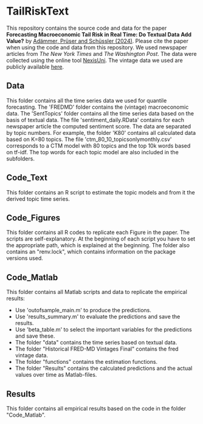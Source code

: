 # TailRiskText
This repository contains the source code and data for the paper **Forecasting Macroeconomic Tail Risk in Real Time: Do Textual Data Add Value?** by [Adämmer, Prüser and Schüssler (2024)](https://papers.ssrn.com/sol3/papers.cfm?abstract_id=4372186). 
Please cite the paper when using the code and data from this repository. 
We used newspaper articles from *The New York Times* and *The Washington Post*. 
The data were collected using the online tool [NexisUni](https://www.lexisnexis.com/en-int/products/nexis-uni). 
The vintage data we used are publicly available [here](https://research.stlouisfed.org/econ/mccracken/fred-databases/).

## Data
This folder contains all the time series data we used for quantile forecasting.
The 'FREDMD' folder contains the (vintage) macroeconomic data. The 'SentTopics' folder contains 
all the time series data based on the basis of textual data. The file 'sentiment_daily.RData' contains for each newspaper article the computed sentiment score. The data are separated by topic numbers. 
For example, the folder 'K80' contains all calculated data based on K=80 topics. The file 
'ctm_80_10_topicsonlymonthly.csv' corresponds to a CTM model with 80 topics and the top 10k words based on tf-idf.
The top words for each topic model are also included in the subfolders. 

## Code_Text
This folder contains an R script to estimate the topic models and from it the derived topic time series.

## Code_Figures
This folder contains all R codes to replicate each Figure in the paper. The scripts are self-explanatory. 
At the beginning of each script you have to set the appropriate path, which is explained at the beginning. 
The folder also contains an "renv.lock", which contains information on the package versions used. 

## Code_Matlab
This folder contains all Matlab scripts and data to replicate the empirical results:

 - Use 'outofsample_main.m' to produce the predictions.
 - Use 'results_summary.m' to evaluate the predictions and save the results.
 - Use 'beta_table.m' to select the important variables for the predictions and save these.
 - The folder "data" contains the time series based on textual data.
 - The folder "Historical FRED-MD Vintages Final" contains the fred vintage data.
 - The folder "functions" contains the estimation functions.
 - The folder "Results" contains the calculated predictions and the actual values over time as Matlab-files.


## Results
This folder contains all empirical results based on the code in the folder "Code_Matlab".


